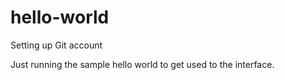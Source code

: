 # hello-world
Setting up Git account

Just running the sample hello world to get used to the interface.
